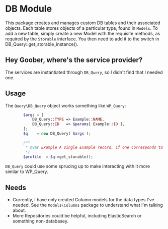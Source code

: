 # DB Module

This package creates and manages custom DB tables and their associated objects. Each table stores objects of a particular type, found in `Models`. To add a new table, simply create a new Model with the requisite methods, as required by the `Storable` interface. You then need to add it to the switch in DB_Query::get_storable_instance().

## Hey Goober, where's the service provider?

The services are instantiated through `DB_Query`, so I didn't find that I needed one.

## Usage

The `Query\DB_Query` object works something like `WP_Query`:

```php
        $args = [
			DB_Query::TYPE => Example::NAME,
			DB_Query::ID   => $params[ Example::ID ],
		];
		$q    = new DB_Query( $args );

		/**
		 * @var Example A single Example record, if one corresponds to the ID supplied.
		 */
		$profile  = $q->get_storable();
```

`DB_Query` could use some sprucing up to make interacting with it more similar to WP_Query.

## Needs

 * Currently, I have only created Column models for the data types I've needed. See the `Models\Columns` package to understand what I'm talking about.
 * More Repositories could be helpful, including ElasticSearch or something non-databasey.
